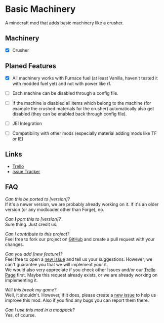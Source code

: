 # Basic Machinery
A minecraft mod that adds basic machinery like a crusher. 

## Machinery
-[x] Crusher


## Planed Features
-[x] All machinery works with Furnace fuel (at least Vanilla, haven't tested it with modded fuel yet) and not with power like rf.
-[ ] Each machine can be disabled through a config file.
-[ ] If the machine is disabled all items which belong to the machine (for example the crushed materials for the crusher) automatically also get disabled (they can be enabled back through config file).
-[ ] JEI Integration
-[ ] Compatibility with other mods (especially material adding mods like TF or IE) 


## Links
 * [Trello](https://trello.com/b/tEMtAq4g/basic-machinery)
 * [Issue Tracker](https://github.com/N1K-x/Basic-Machinery/issues)
 

## FAQ
*Can this be ported to [version]?*<br>
If it's a newer version, we are probably already working on it. If it's an older version (or any modloader other than Forge), no.
 
*Can __I__ port this to [version]?*<br>
Sure thing. Just credit us.

*Can I contribute to this project?*<br>
Feel free to fork our project on [GitHub](https://github.com/N1K-x/Basic-Machinery) and create a pull request with your changes.
 
*Can you add [new feature]?*<br>
Feel free to open a [new issue](https://github.com/N1K-x/Basic-Machinery/issues/new?assignees=&labels=enhancement&template=feature-request.md&title=) and tell us your suggestions. However, we can't guarantee you that we will implement your it.<br>
We would also very appreciate if you check other Issues and/or our [Trello Page](https://trello.com/b/tEMtAq4g/basic-machinery) first. Maybe this request already exists, or we are already working on implementing it.

*Will this break my game?*<br>
Well, it shouldn't. However, if it does, please create a [new issue](https://github.com/N1K-x/Basic-Machinery/issues/new?assignees=&labels=bug&template=bug-report.md&title=) to help us improve this mod. Also if you find any bugs you can report them there.
 
*Can I use this mod in a modpack?*<br>
Yes, of course.